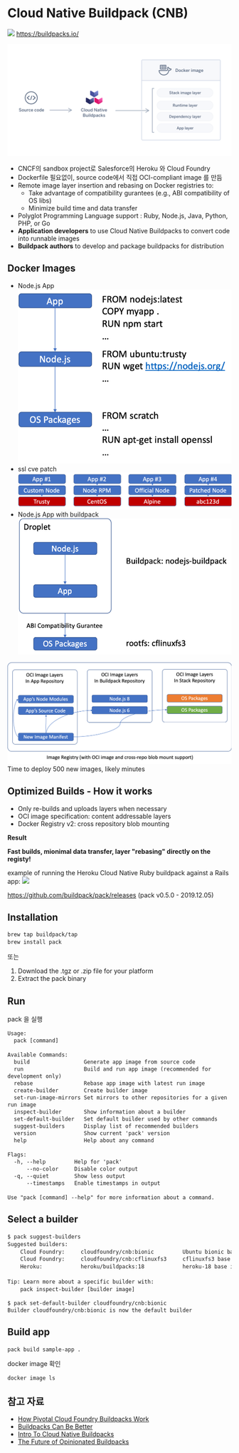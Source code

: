 # Cloud Native Buildpack (CNB)
![](https://buildpacks.io/images/buildpacks-logo.svg)
https://buildpacks.io/

![](img/1538419833-Cloud%20Native%20Buildpacks%20Blog%20Image.png)

- CNCF의 sandbox project로 Salesforce의 Heroku 와 Cloud Foundry
- Dockerfile 필요없이, source code에서 직접 OCI-compliant image 를 만듬
- Remote image layer insertion and rebasing on Docker registries to:
  - Take advantage of compatibility gurantees (e.g., ABI compatibility of OS libs)
  - Minimize build time and data transfer
- Polyglot Programming Language support : Ruby, Node.js, Java, Python, PHP, or Go
- **Application developers** to use Cloud Native Buildpacks to convert code into runnable images
- **Buildpack authors** to develop and package buildpacks for distribution


## Docker Images
- Node.js App
 ![](img/dockerimage-nodejs-app.png)
- ssl cve patch
 ![](img/dockerimage-migrations.png)
- Node.js App with buildpack
![](img/droplet-buildpack.png)

![](img/dockerimage-stack-buildpack-app.png)
Time to deploy 500 new images, likely minutes


## Optimized Builds - How it works
- Only re-builds and uploads layers when necessary
- OCI image specification: content addressable layers
- Docker Registry v2: cross repository blob mounting

**Result**

**Fast builds, mionimal data transfer, layer "rebasing" directly on the registy!**

example of running the Heroku Cloud Native Ruby buildpack against a Rails app:
![](img/1554242856-cnb-beta-3-no-shadow.gif)

https://github.com/buildpack/pack/releases   (pack v0.5.0 - 2019.12.05)


## Installation
```bash
brew tap buildpack/tap
brew install pack
```
또는
1. Download the .tgz or .zip file for your platform
2. Extract the pack binary

## Run

pack 을 실행

```log
Usage:
  pack [command]

Available Commands:
  build                 Generate app image from source code
  run                   Build and run app image (recommended for development only)
  rebase                Rebase app image with latest run image
  create-builder        Create builder image
  set-run-image-mirrors Set mirrors to other repositories for a given run image
  inspect-builder       Show information about a builder
  set-default-builder   Set default builder used by other commands
  suggest-builders      Display list of recommended builders
  version               Show current 'pack' version
  help                  Help about any command

Flags:
  -h, --help         Help for 'pack'
      --no-color     Disable color output
  -q, --quiet        Show less output
      --timestamps   Enable timestamps in output

Use "pack [command] --help" for more information about a command.
```

## Select a builder
```bash
$ pack suggest-builders
Suggested builders:
	Cloud Foundry:     cloudfoundry/cnb:bionic         Ubuntu bionic base image with buildpacks for Java, NodeJS and Golang
	Cloud Foundry:     cloudfoundry/cnb:cflinuxfs3     cflinuxfs3 base image with buildpacks for Java, .NET, NodeJS, Python, Golang, PHP, HTTPD and NGINX
	Heroku:            heroku/buildpacks:18            heroku-18 base image with buildpacks for Ruby, Java, Node.js, Python, Golang, & PHP

Tip: Learn more about a specific builder with:
	pack inspect-builder [builder image]
```

```
$ pack set-default-builder cloudfoundry/cnb:bionic
Builder cloudfoundry/cnb:bionic is now the default builder
```

## Build app
```
pack build sample-app .
```

docker image 확인
```
docker image ls 
```


## 참고 자료
- [How Pivotal Cloud Foundry Buildpacks Work](https://www.youtube.com/watch?v=1JKLiPBmlIc)
- [Buildpacks Can Be Better](https://www.youtube.com/watch?v=J6zn3WRqJko)
- [Intro To Cloud Native Buildpacks](https://www.youtube.com/watch?v=t3C2nW0WTRo&feature=youtu.be)
- [The Future of Opinionated Buildpacks](https://www.youtube.com/watch?v=spW9ZlJpobM)